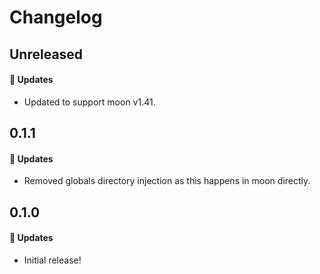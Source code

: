 # Changelog

## Unreleased

#### 🚀 Updates

- Updated to support moon v1.41.

## 0.1.1

#### 🚀 Updates

- Removed globals directory injection as this happens in moon directly.

## 0.1.0

#### 🚀 Updates

- Initial release!
